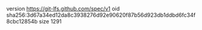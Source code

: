 version https://git-lfs.github.com/spec/v1
oid sha256:3d67a34ed12da8c3938276d92e90620f87b56d923db1ddbd6fc34f8cbc12854b
size 1291
